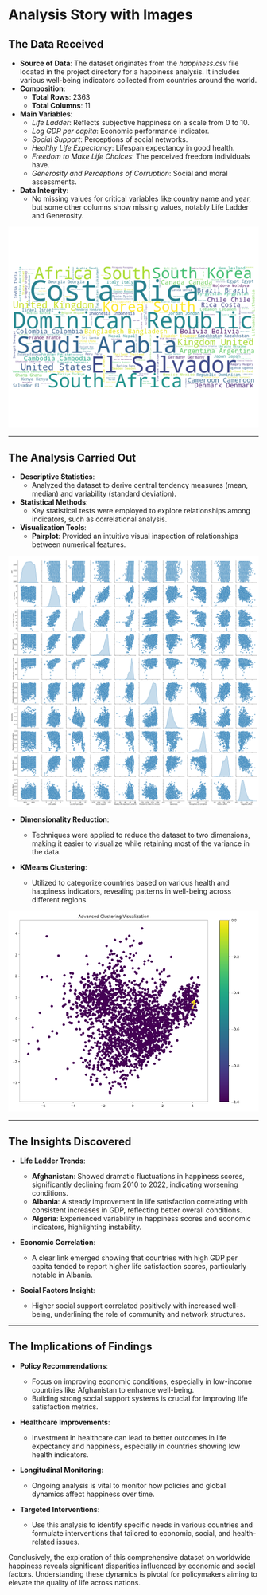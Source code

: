 # Analysis Story with Images

## The Data Received

- **Source of Data**: The dataset originates from the *happiness.csv* file located in the project directory for a happiness analysis. It includes various well-being indicators collected from countries around the world.
- **Composition**: 
  - **Total Rows**: 2363
  - **Total Columns**: 11
- **Main Variables**: 
  - *Life Ladder*: Reflects subjective happiness on a scale from 0 to 10.
  - *Log GDP per capita*: Economic performance indicator.
  - *Social Support*: Perceptions of social networks.
  - *Healthy Life Expectancy*: Lifespan expectancy in good health.
  - *Freedom to Make Life Choices*: The perceived freedom individuals have.
  - *Generosity and Perceptions of Corruption*: Social and moral assessments.
- **Data Integrity**: 
  - No missing values for critical variables like country name and year, but some other columns show missing values, notably Life Ladder and Generosity.

![Data Quality Overview](img/word_cloud.png)

---

## The Analysis Carried Out

- **Descriptive Statistics**: 
  - Analyzed the dataset to derive central tendency measures (mean, median) and variability (standard deviation).
- **Statistical Methods**: 
  - Key statistical tests were employed to explore relationships among indicators, such as correlational analysis.
- **Visualization Tools**:
  - **Pairplot**: Provided an intuitive visual inspection of relationships between numerical features.
  
![Pairplot Visualization](img/pairplot.png)

- **Dimensionality Reduction**: 
  - Techniques were applied to reduce the dataset to two dimensions, making it easier to visualize while retaining most of the variance in the data.
  
- **KMeans Clustering**:
  - Utilized to categorize countries based on various health and happiness indicators, revealing patterns in well-being across different regions.
  
![KMean Clustering](img/kmeans_clustering.png)

---

## The Insights Discovered

- **Life Ladder Trends**:
  - **Afghanistan**: Showed dramatic fluctuations in happiness scores, significantly declining from 2010 to 2022, indicating worsening conditions.
  - **Albania**: A steady improvement in life satisfaction correlating with consistent increases in GDP, reflecting better overall conditions.
  - **Algeria**: Experienced variability in happiness scores and economic indicators, highlighting instability.
  
- **Economic Correlation**: 
  - A clear link emerged showing that countries with high GDP per capita tended to report higher life satisfaction scores, particularly notable in Albania.

- **Social Factors Insight**: 
  - Higher social support correlated positively with increased well-being, underlining the role of community and network structures.

---

## The Implications of Findings

- **Policy Recommendations**: 
  - Focus on improving economic conditions, especially in low-income countries like Afghanistan to enhance well-being. 
  - Building strong social support systems is crucial for improving life satisfaction metrics.

- **Healthcare Improvements**: 
  - Investment in healthcare can lead to better outcomes in life expectancy and happiness, especially in countries showing low health indicators.

- **Longitudinal Monitoring**: 
  - Ongoing analysis is vital to monitor how policies and global dynamics affect happiness over time.
  
- **Targeted Interventions**: 
  - Use this analysis to identify specific needs in various countries and formulate interventions that tailored to economic, social, and health-related issues.

Conclusively, the exploration of this comprehensive dataset on worldwide happiness reveals significant disparities influenced by economic and social factors. Understanding these dynamics is pivotal for policymakers aiming to elevate the quality of life across nations.